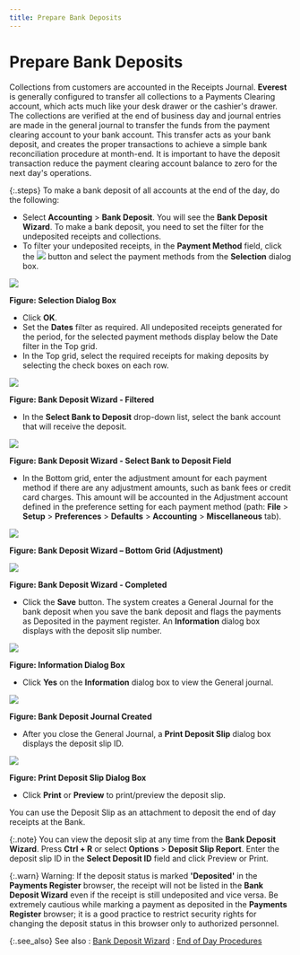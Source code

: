 ```yaml
---
title: Prepare Bank Deposits
---
```


# Prepare Bank Deposits


Collections from customers are accounted in the Receipts Journal. **Everest** is generally configured to transfer  all collections to a Payments Clearing account, which acts much like your  desk drawer or the cashier's drawer. The collections are verified at the  end of business day and journal entries are made in the general journal  to transfer the funds from the payment clearing account to your bank account.  This transfer acts as your bank deposit, and creates the proper transactions  to achieve a simple bank reconciliation procedure at month-end. It is  important to have the deposit transaction reduce the payment clearing  account balance to zero for the next day's operations.


{:.steps}
To make a bank deposit of all accounts at  the end of the day, do the following:

- Select **Accounting** > **Bank 
 Deposit**. You will see the **Bank 
 Deposit Wizard**. To make a bank deposit, you need to set the filter  for the undeposited receipts and collections.
- To filter your  undeposited receipts, in the **Payment 
 Method** field, click the ![]({{site.acc_baseurl}}/img/browse_button_acc.gif) button and select the payment  methods from the **Selection** dialog  box.



![]({{site.acc_baseurl}}/img/bank_deposit_wizard_selection_dialog_acc.gif)


**Figure: Selection Dialog Box**

- Click **OK**.
- Set the **Dates** filter as required. All undeposited  receipts generated for the period, for the selected payment methods display  below the Date filter in the Top grid.
- In the Top  grid, select the required receipts for making deposits by selecting the  check boxes on each row.



![]({{site.acc_baseurl}}/img/bank_deposit_wizard_filtered_acc.gif)


**Figure: Bank Deposit Wizard - Filtered**

- In the **Select Bank to Deposit** drop-down list,  select the bank account that will receive the deposit.



![]({{site.acc_baseurl}}/img/bank_deposit_wizard_select_bank_acc.gif)


**Figure: Bank Deposit Wizard - Select Bank to  Deposit Field**

- In the Bottom  grid, enter the adjustment amount for each payment method if there are  any adjustment amounts, such as bank fees or credit card charges. This  amount will be accounted in the Adjustment account defined in the preference  setting for each payment method (path: **File**  > **Setup** > **Preferences**  > **Defaults** > **Accounting**  > **Miscellaneous** tab).



![]({{site.acc_baseurl}}/img/bank_deposit_wizard_bottom_grid_acc.gif)


**Figure: Bank Deposit Wizard – Bottom Grid (Adjustment)**


**![]({{site.acc_baseurl}}/img/bank_deposit_wizard_completed_acc.gif)**


**Figure: Bank Deposit Wizard - Completed**

- Click the **Save** button. The system creates a General  Journal for the bank deposit when you save the bank deposit and flags  the payments as Deposited in the payment register. An **Information**  dialog box displays with the deposit slip number.



**![]({{site.acc_baseurl}}/img/bank_deposit_wizard_info_dialog_acc.gif)**


**Figure: Information Dialog Box**

- Click **Yes** on the **Information**  dialog box to view the General journal.



![]({{site.acc_baseurl}}/img/bank_deposit_wizard_journal_acc.gif)


**Figure: Bank Deposit Journal Created**

- After you close  the General Journal, a **Print Deposit 
 Slip** dialog box displays the deposit slip ID.



**![]({{site.acc_baseurl}}/img/bank_deposit_wizard_deposit_slip_dialog_acc.gif)**


**Figure: Print Deposit Slip Dialog Box**

- Click **Print** or **Preview**  to print/preview the deposit slip.



You can use the Deposit Slip as an attachment to deposit  the end of day receipts at the Bank.


{:.note}
You can view the deposit slip at any time  from the **Bank Deposit Wizard**.  Press **Ctrl + R** or select **Options** > **Deposit 
 Slip Report**. Enter the deposit slip ID in the **Select 
 Deposit ID** field and click Preview or Print.


{:.warn}
Warning: If the deposit status is marked **'Deposited'** in the **Payments 
 Register** browser, the receipt will not be listed in the **Bank 
 Deposit Wizard** even if the receipt is still undeposited and vice  versa. Be extremely cautious while marking a payment as deposited in the  **Payments Register** browser; it  is a good practice to restrict security rights for changing the deposit  status in this browser only to authorized personnel.


{:.see_also}
See also
: [Bank Deposit  Wizard]({{site.acc_baseurl}}/end-of-day-procedures/bank-deposit-wizard/bank_deposit_wizard_acc.html)
: [End of Day Procedures]({{site.acc_baseurl}}/end-of-day-procedures/end_of_day_procedures.html)
